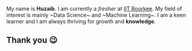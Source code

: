 My name is **Huzaib**. I am currently a *fresher* at [IIT Roorkee](https://www.iitr.ac.in).
My field of interest is mainly ~Data Science~ and ~Machine Learning~.
I am a keen learner and I am always thriving for growth and **knowledge**. 
## Thank you :wink: 
